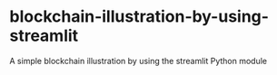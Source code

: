 # blockchain-illustration-by-using-streamlit
A simple blockchain illustration by using the streamlit Python module

